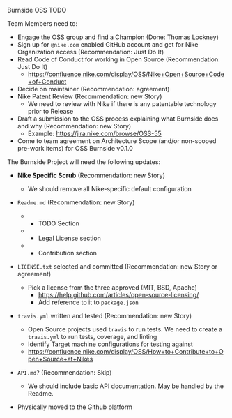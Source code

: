 Burnside OSS TODO

Team Members need to:

  - Engage the OSS group and find a Champion (Done: Thomas Lockney)
  - Sign up for `@nike.com` enabled GitHub account and get for Nike Organization access (Recommendation: Just Do It)
  - Read Code of Conduct for working in Open Source (Recommendation: Just Do It)
    - https://confluence.nike.com/display/OSS/Nike+Open+Source+Code+of+Conduct
  - Decide on maintainer (Recommendation: agreement)
  - Nike Patent Review (Recommendation: new Story)
    - We need to review with Nike if there is any patentable technology prior to Release
  - Draft a submission to the OSS process explaining what Burnside does and why (Recommendation: new Story)
    - Example: https://jira.nike.com/browse/OSS-55
  - Come to team agreement on Architecture Scope (and/or non-scoped pre-work items) for OSS Burnside v0.1.0

The Burnside Project will need the following updates:

  - __Nike Specific Scrub__ (Recommendation: new Story)
    - We should remove all Nike-specific default configuration

  - `Readme.md` (Recommendation: new Story)
    - + TODO Section
    - + Legal License section
    - + Contribution section

  - `LICENSE.txt` selected and committed (Recommendation: new Story or agreement)
      - Pick a license from the three approved (MIT, BSD, Apache)
        - https://help.github.com/articles/open-source-licensing/
        - Add reference to it to `package.json`

  - `travis.yml` written and tested (Recommendation: new Story)
    - Open Source projects used `travis` to run tests. We need to create a `travis.yml` to run tests, coverage, and linting
    - Identify Target machine configurations for testing against
    - https://confluence.nike.com/display/OSS/How+to+Contribute+to+Open+Source+at+Nikes

  - `API.md`? (Recommendation: Skip)
    - We should include basic API documentation. May be handled by the Readme.

  - Physically moved to the Github platform

